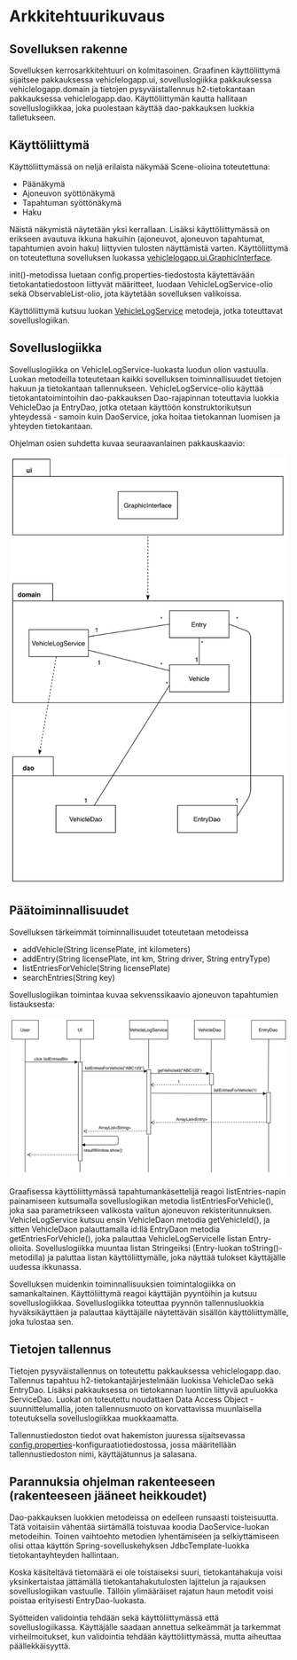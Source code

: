 # Arkkitehtuurikuvaus

## Sovelluksen rakenne

Sovelluksen kerrosarkkitehtuuri on kolmitasoinen. Graafinen käyttöliittymä sijaitsee pakkauksessa vehiclelogapp.ui, sovelluslogiikka pakkauksessa vehiclelogapp.domain ja tietojen pysyväistallennus h2-tietokantaan pakkauksessa vehiclelogapp.dao. Käyttöliittymän kautta hallitaan sovelluslogiikkaa, joka puolestaan käyttää dao-pakkauksen luokkia talletukseen.

## Käyttöliittymä

Käyttöliittymässä on neljä erilaista näkymää Scene-olioina toteutettuna: 

* Päänäkymä
* Ajoneuvon syöttönäkymä
* Tapahtuman syöttönäkymä
* Haku

Näistä näkymistä näytetään yksi kerrallaan. Lisäksi käyttöliittymässä on erikseen avautuva ikkuna hakuihin (ajoneuvot, ajoneuvon tapahtumat, tapahtumien avoin haku) liittyvien tulosten näyttämistä varten. Käyttöliittymä on toteutettuna sovelluksen luokassa [vehiclelogapp.ui.GraphicInterface](https://github.com/skoskipaa/ot-harjoitustyo/blob/master/VehicleLogApp/src/main/java/vehiclelogapp/ui/GraphicInterface.java).

init()-metodissa luetaan config.properties-tiedostosta käytettävään tietokantatiedostoon liittyvät määritteet, luodaan VehicleLogService-olio sekä ObservableList-olio, jota käytetään sovelluksen valikoissa.

Käyttöliittymä kutsuu luokan [VehicleLogService](https://github.com/skoskipaa/ot-harjoitustyo/blob/master/VehicleLogApp/src/main/java/vehiclelogapp/domain/VehicleLogService.java) metodeja, jotka toteuttavat sovelluslogiikan. 

## Sovelluslogiikka

Sovelluslogiikka on VehicleLogService-luokasta luodun olion vastuulla. Luokan metodeilla toteutetaan kaikki sovelluksen toiminnallisuudet tietojen hakuun ja tietokantaan tallennukseen. VehicleLogService-olio käyttää tietokantatoimintoihin dao-pakkauksen Dao-rajapinnan toteuttavia luokkia VehicleDao ja EntryDao, jotka otetaan käyttöön konstruktorikutsun yhteydessä -  samoin kuin DaoService, joka hoitaa tietokannan luomisen ja yhteyden tietokantaan.

Ohjelman osien suhdetta kuvaa seuraavanlainen pakkauskaavio:

<img src="https://github.com/skoskipaa/ot-harjoitustyo/blob/master/dokumentointi/kuvat/pakkauskaavio.png" width=700>

## Päätoiminnallisuudet

Sovelluksen tärkeimmät toiminnallisuudet toteutetaan metodeissa

* addVehicle(String licensePlate, int kilometers)
* addEntry(String licensePlate, int km, String driver, String entryType)
* listEntriesForVehicle(String licensePlate)
* searchEntries(String key)

Sovelluslogiikan toimintaa kuvaa sekvenssikaavio ajoneuvon tapahtumien listauksesta:

<img src="https://github.com/skoskipaa/ot-harjoitustyo/blob/master/dokumentointi/kuvat/sekvenssikaavio2.png" width=700>

Graafisessa käyttöliittymässä tapahtumankäsettelijä reagoi listEntries-napin painamiseen kutsumalla sovelluslogiikan metodia listEntriesForVehicle(), joka saa parametrikseen valikosta valitun ajoneuvon rekisteritunnuksen. VehicleLogService kutsuu ensin VehicleDaon metodia getVehicleId(), ja sitten VehicleDaon palauttamalla id:llä EntryDaon metodia getEntriesForVehicle(), joka palauttaa VehicleLogServicelle listan Entry-olioita. Sovelluslogiikka muuntaa listan Stringeiksi (Entry-luokan toString()-metodilla) ja paluttaa listan käyttöliittymälle, joka näyttää tulokset käyttäjälle uudessa ikkunassa.

Sovelluksen muidenkin toiminnallisuuksien toimintalogiikka on samankaltainen. Käyttöliittymä reagoi käyttäjän pyyntöihin ja kutsuu sovelluslogiikkaa. Sovelluslogiikka toteuttaa pyynnön tallennusluokkia hyväksikäyttäen ja palauttaa käyttäjälle näytettävän sisällön käyttöliittymälle, joka tulostaa sen.

## Tietojen tallennus

Tietojen pysyväistallennus on toteutettu pakkauksessa vehiclelogapp.dao. Tallennus tapahtuu h2-tietokantajärjestelmään luokissa VehicleDao sekä EntryDao. Lisäksi pakkauksessa on tietokannan luontiin liittyvä apuluokka ServiceDao. Luokat on toteutettu noudattaen Data Access Object -suunnittelumallia, joten tallennusmuoto on korvattavissa muunlaisella toteutuksella sovelluslogiikkaa muokkaamatta.

Tallennustiedoston tiedot ovat hakemiston juuressa sijaitsevassa [config.properties](https://github.com/skoskipaa/ot-harjoitustyo/blob/master/VehicleLogApp/config.properties)-konfiguraatiotiedostossa, jossa määritellään tallennustiedoston nimi, käyttäjätunnus ja salasana.

## Parannuksia ohjelman rakenteeseen (rakenteeseen jääneet heikkoudet)

Dao-pakkauksen luokkien metodeissa on edelleen runsaasti toisteisuutta. Tätä voitaisiin vähentää siirtämällä toistuvaa koodia DaoService-luokan metodeihin. Toinen vaihtoehto metodien lyhentämiseen ja selkiyttämiseen olisi ottaa käyttön Spring-sovelluskehyksen JdbcTemplate-luokka tietokantayhteyden hallintaan.

Koska käsiteltävä tietomäärä ei ole toistaiseksi suuri, tietokantahakuja voisi yksinkertaistaa jättämällä tietokantahakutulosten lajittelun ja rajauksen sovelluslogiikan vastuulle. Tällöin ylimääräiset rajatun haun metodit voisi poistaa erityisesti EntryDao-luokasta.

Syötteiden validointia tehdään sekä käyttöliittymässä että sovelluslogiikassa. Käyttäjälle saadaan annettua selkeämmät ja tarkemmat virheilmoitukset, kun validointia tehdään käyttöliittymässä, mutta aiheuttaa päällekkäisyyttä.


